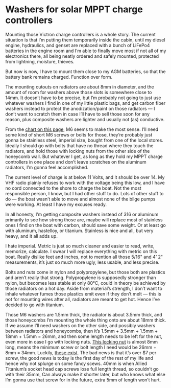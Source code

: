 # Washers for solar MPPT charge controllers

Mounting those Victron charge controllers is a whole story.  The current situation is that I’m putting them temporarily inside the cabin, until my diesel engine, hydraulics, and genset are replaced with a bunch of LiFePo4 batteries in the engine room and I’m able to finally move most if not all of my electronics there, all being neatly ordered and safely mounted, protected from lightning, moisture, thieves.

But now is now, I have to mount them close to my AGM batteries, so that the battery bank remains charged.  Function over form.

The mounting cutouts on radiators are about 8mm in diameter, and the amount of room for washers above those slots is somewhere close to 14mm.  It doesn’t have to be precise, but I’m probably not going to just use whatever washers I find in one of my little plastic bags, and get carbon fiber washers instead to protect the anodization/paint on those radiators — I don’t want to scratch them in case I’ll have to sell those soon for any reason, plus composite washers are lighter and usually not (as) conductive.

From the [chart on this page](https://hillsidecomposites.com/products/metric-washer), M6 seems to make the most sense.  I’ll need some kind of short M6 screws or bolts for those, they’re probably just gonna be stainless steel, imperial size, bought from one of the local stores.  Ideally I should go with bolts that have no thread where they touch the radiators, and hold those with locking nuts from the other side of the honeycomb wall.  But whatever I get, as long as they hold my MPPT charge controllers in one place and don’t leave scratches on the aluminum radiators, I’m gonna feel accomplished.

The current level of charge is at below 11 Volts, and it should be over 14.  My VHF radio plainly refuses to work with the voltage being this low, and I have no cord connected to the shore to charge the boat.  Not the most responsible person, I know, but I had other stuff to do.  Lots of other stuff to do — the boat wasn’t able to move and almost none of the bilge pumps were working.  At least I have my excuses ready.

In all honesty, I’m getting composite washers instead of 316 or aluminum primarily to see how strong those are, maybe will replace most of stainless ones I find on the boat with carbon, should save some weight.  Or at least go with aluminum, hastelloy, or titanium.  Stainless is nice and all, but very heavy, and it all adds up.

I hate imperial.  Metric is just so much cleaner and easier to read, write, memorize, calculate.  I swear I will replace everything with metric on this boat.  Really dislike feet and inches, not to mention all those 5/16" and 4’ 2" measurements, it’s just so much more ugly, less usable, and less precise.

Bolts and nuts come in nylon and polypropylene, but those both are plastics and aren’t really that strong.  Polypropylene is supposedly stronger than nylon, but becomes less stable at only 80°C, could in theory be achieved by those radiators on a hot day.  Aside from material’s strength, I don’t want to inhale whatever fumes those plastics emit even if they don’t melt — this is not for mounting wires after all, radiators are meant to get hot.  Hence I’ve decided to go with titanium.

Those M6 washers are 1.5mm thick, the radiator is about 3.5mm thick, and those honeycombs I’m mounting the whole thing onto are about 18mm thick.  If we assume I’ll need washers on the other side, and possibly washers between radiators and honeycombs, then it’s 1.5mm + 3.5mm + 1.5mm + 18mm + 1.5mm = 26mm, and then some length needs to be left for the nut, even more in case I go with locking nuts.  [This locking nut](https://www.amazon.com/gp/product/B07JGW3PC3/) is almost 8mm long, means the minimum screw or bolt length I need would be 26mm + 8mm = 34mm.  Luckily, [these exist](https://www.amazon.com/gp/product/B07JJNF8H3/).  The bad news is that it’s over $7 per screw, the good news is today is the first day of the rest of my life and hence why not splurge on some fancy scews.  40mm is when Allied Titanium’s socket head cap screws lose full length thread, so couldn’t go with their 35mm,  Can always make it shorter later, but who knows what else I’m gonna use that screw for in the future, extra 5mm of length won’t hurt.
